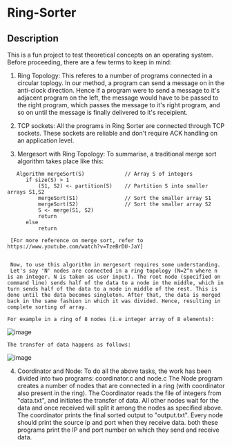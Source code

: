 # Ring-Sorter

## Description
This is a fun project to test theoretical concepts on an operating system. Before proceeding, there are a few terms to keep in mind:

  1. Ring Topology: This referes to a number of programs connected in a circular toplogy. In our method, a program can send a message on in the anti-clock direction. Hence if a program were to send a message to it's adjacent program on the left, the message would have to be passed to the right program, which passes the message to it's right program, and so on until the message is finally delivered to it's receipient.
  
  2. TCP sockets: All the programs in Ring Sorter are connected through TCP sockets. These sockets are reliable and don't require ACK handling on an application level.
  
  3. Mergesort with Ring Topology: To summarise, a traditional merge sort algorithm takes place like this:
``` 
   Algorithm mergeSort(S)             // Array S of integers
      if size(S) > 1
          (S1, S2) <- partition(S)    // Partition S into smaller arrays S1,S2
          mergeSort(S1)               // Sort the smaller array S1
          mergeSort(S2)               // Sort the smaller array S2
          S <- merge(S1, S2)
          return
      else
          return
```
     [For more reference on merge sort, refer to https://www.youtube.com/watch?v=TzeBrDU-JaY]
     
     
     Now, to use this algorithm in mergesort requires some understanding. 
     Let's say 'N' nodes are connected in a ring topology (N=2^n where n is an integer. N is taken as user input). The root node (specified on command line) sends half of the data to a node in the middle, which in turn sends half of the data to a node in middle of the rest. This is done until the data becomes singleton. After that, the data is merged back in the same fashion in which it was divided. Hence, resulting in complete sorting of array.

    For example in a ring of 8 nodes (i.e integer array of 8 elements):

![image](https://user-images.githubusercontent.com/76866159/105621676-1d6c2580-5e30-11eb-9b9e-19c449cd8a6e.png)

    The transfer of data happens as follows:
![image](https://user-images.githubusercontent.com/76866159/105621700-4c829700-5e30-11eb-8464-03a233735bf0.png)

  4. Coordinator and Node: To do all the above tasks, the work has been divided into two programs: coordinator.c and node.c
      The Node program creates a number of nodes that are connected in a ring (with coordinator also present in the ring).
      The Coordinator reads the file of integers from "data.txt", and initiates the transfer of data. All other nodes wait for the data and once received will split it among the nodes as specified above. The coordinator prints the final sorted output to "output.txt". Every node should print the source ip and port
when they receive data. both these programs print the IP and port number on which they send and receive data. 
